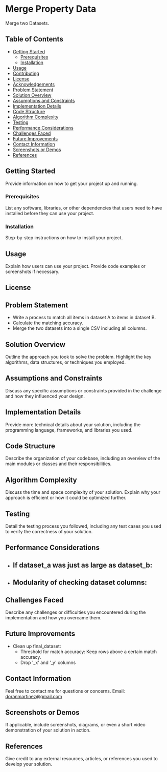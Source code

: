 # Merge Property Data

Merge two Datasets.

## Table of Contents
- [Getting Started](#getting-started)
  - [Prerequisites](#prerequisites)
  - [Installation](#installation)
- [Usage](#usage)
- [Contributing](#contributing)
- [License](#license)
- [Acknowledgements](#acknowledgements)
- [Problem Statement](#problem-statement)
- [Solution Overview](#solution-overview)
- [Assumptions and Constraints](#assumptions-and-constraints)
- [Implementation Details](#implementation-details)
- [Code Structure](#code-structure)
- [Algorithm Complexity](#algorithm-complexity)
- [Testing](#testing)
- [Performance Considerations](#performance-considerations)
- [Challenges Faced](#challenges-faced)
- [Future Improvements](#future-improvements)
- [Contact Information](#contact-information)
- [Screenshots or Demos](#screenshots-or-demos)
- [References](#references)

## Getting Started

Provide information on how to get your project up and running.

### Prerequisites

List any software, libraries, or other dependencies that users need to have installed before they can use your project.

### Installation

Step-by-step instructions on how to install your project.

## Usage

Explain how users can use your project. Provide code examples or screenshots if necessary.

## License



## Problem Statement

- Write a process to match all items in dataset A to items in dataset B.
- Calculate the matching accuracy.
- Merge the two datasets into a single CSV including all columns.

## Solution Overview

Outline the approach you took to solve the problem. Highlight the key algorithms, data structures, or techniques you employed.

## Assumptions and Constraints

Discuss any specific assumptions or constraints provided in the challenge and how they influenced your design.

## Implementation Details

Provide more technical details about your solution, including the programming language, frameworks, and libraries you used.

## Code Structure

Describe the organization of your codebase, including an overview of the main modules or classes and their responsibilities.

## Algorithm Complexity

Discuss the time and space complexity of your solution. Explain why your approach is efficient or how it could be optimized further.

## Testing

Detail the testing process you followed, including any test cases you used to verify the correctness of your solution.

## Performance Considerations

- If dataset_a was just as large as dataset_b:
  -
- Modularity of checking dataset columns:
  -

## Challenges Faced

Describe any challenges or difficulties you encountered during the implementation and how you overcame them.

## Future Improvements

- Clean up final_dataset:
  - Threshold for match accuracy: Keep rows above a certain match accuracy.
  - Drop '_x' and '_y' columns


## Contact Information

Feel free to contact me for questions or concerns.
Email: doranmartinez@gmail.com

## Screenshots or Demos

If applicable, include screenshots, diagrams, or even a short video demonstration of your solution in action.

## References

Give credit to any external resources, articles, or references you used to develop your solution.